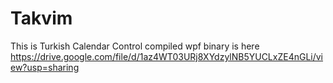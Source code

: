 # Takvim
This is Turkish Calendar Control compiled wpf binary is here
https://drive.google.com/file/d/1az4WT03URj8XYdzylNB5YUCLxZE4nGLi/view?usp=sharing
